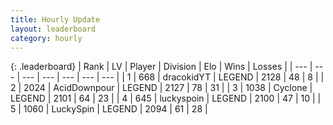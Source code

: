 ```yaml
---
title: Hourly Update
layout: leaderboard
category: hourly
---
```


{: .leaderboard}
| Rank | LV | Player | Division | Elo | Wins | Losses |
| --- | --- | --- | --- | --- | --- | --- |
| <span data-change="1">1</span> | 668 | <span title="ID: 4106">dracokidYT</span> | LEGEND | <span data-change="7">2128</span> | <span data-change="1">48</span> | <span data-change="0">8</span> |
| <span data-change="-1">2</span> | 2024 | <span title="ID: 304661">AcidDownpour</span> | LEGEND | <span data-change="0">2127</span> | <span data-change="0">78</span> | <span data-change="0">31</span> |
| <span data-change="3">3</span> | 1038 | <span title="ID: 92077">Cyclone</span> | LEGEND | <span data-change="14">2101</span> | <span data-change="3">64</span> | <span data-change="0">23</span> |
| <span data-change="-1">4</span> | 645 | <span title="ID: 512212">luckyspoin</span> | LEGEND | <span data-change="0">2100</span> | <span data-change="0">47</span> | <span data-change="0">10</span> |
| <span data-change="-1">5</span> | 1060 | <span title="ID: 498412">LuckySpin</span> | LEGEND | <span data-change="0">2094</span> | <span data-change="0">61</span> | <span data-change="0">28</span> |